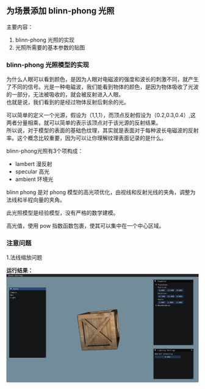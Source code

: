 ## 为场景添加 blinn-phong 光照

主要内容：
1. blinn-phong 光照的实现
2. 光照所需要的基本参数的贴图

### blinn-phong 光照模型的实现

为什么人眼可以看到颜色，是因为人眼对电磁波的强度和波长的刺激不同，就产生了不同的信号。光是一种电磁波，我们能看到物体的颜色，是因为物体吸收了光波的一部分，无法被吸收的，就会被反射进入人眼。<br>
也就是说，我们看到的是经过物体反射后剩余的光。

可以简单的定义一个光源，假设为（1,1,1），而顶点反射假设为（0.2,0.3,0.4）,这两者分量相乘，就可以简单的表示该顶点对于该光源的反射结果。<br>
所以说，对于模型的表面的基础色纹理，其实就是表面对于每种波长电磁波的反射率。这个概念比较重要，因为可以让你理解纹理表面记录的是什么。

blinn-phong光照有3个项构成：
* lambert 漫反射
* specular 高光
* ambient 环境光

blinn phong 是对 phong 模型的高光项优化，由视线和反射光线的夹角，调整为法线和半程向量的夹角。

此光照模型是经验模型，没有严格的数学建模。

高光值，使用 pow 指数函数包裹，使其可以集中在一个中心区域。

### 注意问题

1.法线缩放问题




**运行结果：**
![](../Versions/Assets/v0.9_result.png)
